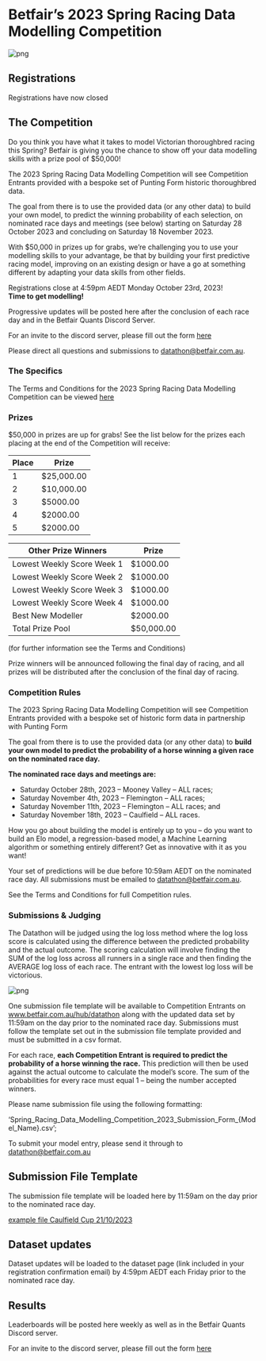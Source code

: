 # **Betfair’s 2023 Spring Racing Data Modelling Competition**

![png](../img/SPRING-RACING-MODELLING-DATATHON.png)

## Registrations

Registrations have now closed

## The Competition

Do you think you have what it takes to model Victorian thoroughbred racing this Spring? Betfair is giving you the chance to show off your data modelling skills with a prize pool of $50,000! 

The 2023 Spring Racing Data Modelling Competition will see Competition Entrants provided with a bespoke set of Punting Form historic thoroughbred data. 

The goal from there is to use the provided data (or any other data) to build your own model, to predict the winning probability of each selection, on nominated race days and meetings (see below) starting on Saturday 28 October 2023 and concluding on Saturday 18 November 2023. 

With $50,000 in prizes up for grabs, we’re challenging you to use your modelling skills to your advantage, be that by building your first predictive racing model, improving on an existing design or have a go at something different by adapting your data skills from other fields. 

Registrations close at 4:59pm AEDT Monday October 23rd, 2023!  
**Time to get modelling!**

Progressive updates will be posted here after the conclusion of each race day and in the Betfair Quants Discord Server.

For an invite to the discord server, please fill out the form [here](https://forms.office.com/r/ZG9ea1xQj1 )

Please direct all questions and submissions to [datathon@betfair.com.au](mailto:datathon@betfair.com.au).

### The Specifics

The Terms and Conditions for the 2023 Spring Racing Data Modelling Competition can be viewed [here](../assets/SPDMC_2023_TCs.pdf)

### Prizes

$50,000 in prizes are up for grabs!
See the list below for the prizes each placing at the end of the Competition will receive:

| Place | Prize |
| --- | --- |
| 1 | $25,000.00 |
| 2 | $10,000.00 |
| 3 | $5000.00 |
| 4 | $2000.00 |
| 5 | $2000.00 |

| Other Prize Winners | Prize |
| --- | --- |
| Lowest Weekly Score Week 1 | $1000.00 |
| Lowest Weekly Score Week 2 | $1000.00 |
| Lowest Weekly Score Week 3 | $1000.00 |
| Lowest Weekly Score Week 4 | $1000.00 |
| Best New Modeller | $2000.00 |
| Total Prize Pool | $50,000.00 | 

(for further information see the Terms and Conditions) 

Prize winners will be announced following the final day of racing, and all prizes will be distributed after the conclusion of the final day of racing. 

### Competition Rules

The 2023 Spring Racing Data Modelling Competition will see Competition Entrants provided with a bespoke set of historic form data in partnership with Punting Form 

The goal from there is to use the provided data (or any other data) to **build your own model to predict the probability of a horse winning a given race on the nominated race day.**

**The nominated race days and meetings are:**

 - Saturday October 28th, 2023 – Mooney Valley – ALL races; 
 - Saturday November 4th, 2023 – Flemington – ALL races;
 - Saturday November 11th, 2023 – Flemington – ALL races; and 
 - Saturday November 18th, 2023 – Caulfield – ALL races. 

How you go about building the model is entirely up to you – do you want to build an Elo model, a regression-based model, a Machine Learning algorithm or something entirely different? Get as innovative with it as you want! 

Your set of predictions will be due before 10:59am AEDT on the nominated race day. All submissions must be emailed to [datathon@betfair.com.au](mailto:datathon@betfair.com.au).

See the Terms and Conditions for full Competition rules.

### Submissions & Judging

The Datathon will be judged using the log loss method where the log loss score is calculated using the difference between the predicted probability and the actual outcome. The scoring calculation will involve finding the SUM of the log loss across all runners in a single race and then finding the AVERAGE log loss of each race. The entrant with the lowest log loss will be victorious.

![png](../img/LogLoss.PNG)

One submission file template will be available to Competition Entrants on www.betfair.com.au/hub/datathon along with the updated data set by 11:59am on the day prior to the nominated race day. Submissions must follow the template set out in the submission file template provided and must be submitted in a csv format. 

For each race, **each Competition Entrant is required to predict the probability of a horse winning the race.** This prediction will then be used against the actual outcome to calculate the model’s score. The sum of the probabilities for every race must equal 1 – being the number accepted winners. 

Please name submission file using the following formatting: 

‘Spring_Racing_Data_Modelling_Competition_2023_Submission_Form_{Model_Name}.csv’; 

To submit your model entry, please send it through to [datathon@betfair.com.au](mailto:datathon@betfair.com.au)

## Submission File Template

The submission file template will be loaded here by 11:59am on the day prior to the nominated race day.

[example file Caulfield Cup 21/10/2023](../assets/example_submission_file_caulfield_20231021.csv)

## Dataset updates

Dataset updates will be loaded to the dataset page (link included in your registration confirmation email) by 4:59pm AEDT each Friday prior to the nominated race day.

## Results

Leaderboards will be posted here weekly as well as in the Betfair Quants Discord server.

For an invite to the discord server, please fill out the form [here](https://forms.office.com/r/ZG9ea1xQj1 )

